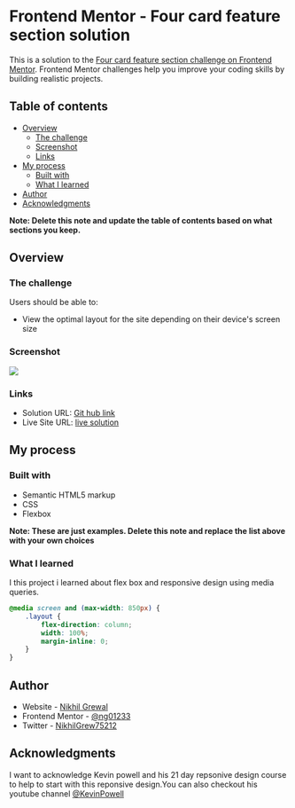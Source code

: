 # Frontend Mentor - Four card feature section solution

This is a solution to the [Four card feature section challenge on Frontend Mentor](https://www.frontendmentor.io/challenges/four-card-feature-section-weK1eFYK). Frontend Mentor challenges help you improve your coding skills by building realistic projects. 

## Table of contents

- [Overview](#overview)
  - [The challenge](#the-challenge)
  - [Screenshot](#screenshot)
  - [Links](#links)
- [My process](#my-process)
  - [Built with](#built-with)
  - [What I learned](#what-i-learned)
- [Author](#author)
- [Acknowledgments](#acknowledgments)

**Note: Delete this note and update the table of contents based on what sections you keep.**

## Overview

### The challenge

Users should be able to:

- View the optimal layout for the site depending on their device's screen size

### Screenshot

![](./Screenshot%202024-02-25%20at%206.19.10 PM.png)


### Links

- Solution URL: [Git hub link](https://github.com/ng01233/Front-End-Mentor-Four-Card-Challenge)
- Live Site URL: [live solution](https://fluffy-palmier-07a490.netlify.app/)

## My process

### Built with

- Semantic HTML5 markup
- CSS 
- Flexbox

**Note: These are just examples. Delete this note and replace the list above with your own choices**

### What I learned

I this project i learned about flex box and responsive design using media queries.
```css
@media screen and (max-width: 850px) {
    .layout {
        flex-direction: column;
        width: 100%;
        margin-inline: 0;
    }
}
```
## Author

- Website - [Nikhil Grewal](https://www.your-site.com)
- Frontend Mentor - [@ng01233](https://www.frontendmentor.io/profile/ng01233)
- Twitter - [NikhilGrew75212](https://www.twitter.com/NikhilGrew75212)


## Acknowledgments

I want to acknowledge Kevin powell and his 21 day repsonive design course to help to start with this reponsive design.You can also checkout his youtube channel [@KevinPowell](https://www.youtube.com/@KevinPowell)

